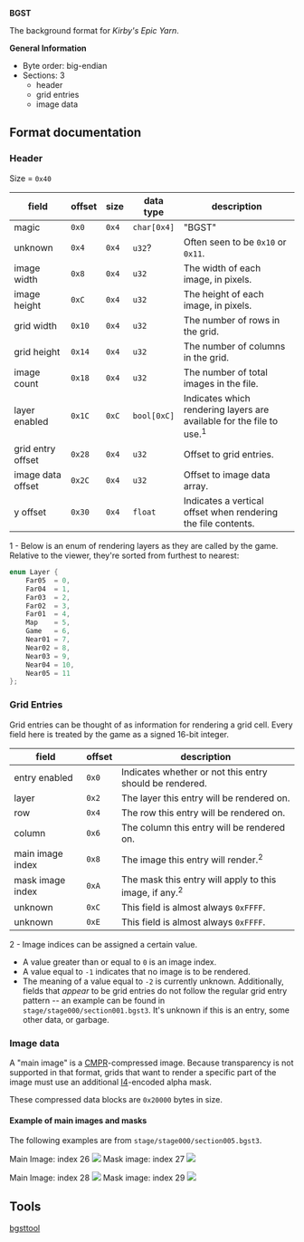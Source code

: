 **BGST**

The background format for *Kirby's Epic Yarn*.

**General Information**
- Byte order: big-endian
- Sections: 3
	- header
	- grid entries
	- image data

## Format documentation
### Header
Size = `0x40`

| field             | offset | size  | data type   | description                                                                     |
| ----------------- | ------ | ----- | ----------- | ------------------------------------------------------------------------------- |
| magic             | `0x0`  | `0x4` | `char[0x4]` | "BGST"                                                                          |
| unknown           | `0x4`  | `0x4` | `u32`?      | Often seen to be `0x10` or `0x11`.                                              |
| image width       | `0x8`  | `0x4` | `u32`       | The width of each image, in pixels.                                             |
| image height      | `0xC`  | `0x4` | `u32`       | The height of each image, in pixels.                                            |
| grid width        | `0x10` | `0x4` | `u32`       | The number of rows in the grid.                                                 |
| grid height       | `0x14` | `0x4` | `u32`       | The number of columns in the grid.                                              |
| image count       | `0x18` | `0x4` | `u32`       | The number of total images in the file.                                         |
| layer enabled     | `0x1C` | `0xC` | `bool[0xC]` | Indicates which rendering layers are available for the file to use.<sup>1</sup> |
| grid entry offset | `0x28` | `0x4` | `u32`       | Offset to grid entries.                                                         |
| image data offset | `0x2C` | `0x4` | `u32`       | Offset to image data array.                                                     |
| y offset          | `0x30` | `0x4` | `float`     | Indicates a vertical offset when rendering the file contents.                   |

1 - Below is an enum of rendering layers as they are called by the game. Relative to the viewer, they're sorted from furthest to nearest:

```c++
enum Layer {
	Far05  = 0,
	Far04  = 1,
	Far03  = 2,
	Far02  = 3,
	Far01  = 4,
	Map    = 5,
	Game   = 6,
	Near01 = 7,
	Near02 = 8,
	Near03 = 9,
	Near04 = 10,
	Near05 = 11
};
```

### Grid Entries
Grid entries can be thought of as information for rendering a grid cell. Every field here is treated by the game as a signed 16-bit integer.

| field            | offset | description                                                       |
| ---------------- | ------ | ----------------------------------------------------------------- |
| entry enabled    | `0x0`  | Indicates whether or not this entry should be rendered.           |
| layer            | `0x2`  | The layer this entry will be rendered on.                         |
| row              | `0x4`  | The row this entry will be rendered on.                           |
| column           | `0x6`  | The column this entry will be rendered on.                        |
| main image index | `0x8`  | The image this entry will render.<sup>2</sup>                     |
| mask image index | `0xA`  | The mask this entry will apply to this image, if any.<sup>2</sup> |
| unknown          | `0xC`  | This field is almost always `0xFFFF`.                             |
| unknown          | `0xE`  | This field is almost always `0xFFFF`.                             |

2 - Image indices can be assigned a certain value.
- A value greater than or equal to `0` is an image index.
- A value equal to `-1` indicates that no image is to be rendered.
- The meaning of a value equal to `-2` is currently unknown.
Additionally, fields that *appear* to be grid entries do not follow the regular grid entry pattern -- an example can be found in `stage/stage000/section001.bgst3`. It's unknown if this is an entry, some other data, or garbage.

### Image data
A "main image" is a [CMPR](https://wiki.tockdom.com/wiki/Image_Formats#CMPR)-compressed image. Because transparency is not supported in that format, grids that want to render a specific part of the image must use an additional [I4](https://wiki.tockdom.com/wiki/Image_Formats#I4)-encoded alpha mask.

These compressed data blocks are `0x20000` bytes in size.

#### Example of main images and masks
The following examples are from `stage/stage000/section005.bgst3`.


Main Image: index 26
![](res/bgst_main_example_1.png) 
Mask image: index 27
![](res/bgst_mask_example_1.png)




Main Image: index 28
![](res/bgst_main_example_2.png) 
Mask image: index 29
![](res/bgst_mask_example_2.png)




## Tools
[bgsttool](https://github.com/Swiftshine/bgst)
